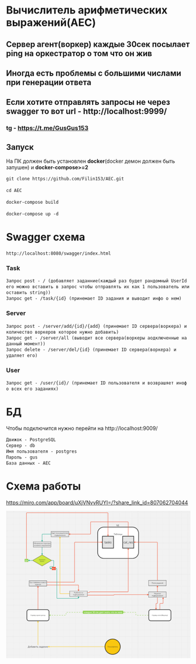 # Вычислитель арифметических выражений(AEC)
## Сервер агент(воркер) каждые 30сек посылает ping на оркестратор о том что он жив 
## Иногда есть проблемы с большими числами при генерации ответа
## Если хотите отправлять запросы не через swagger то вот url - http://localhost:9999/
### tg - https://t.me/GusGus153

## Запуск
На ПК должен быть установлен <b>docker</b>(docker демон должен быть запушен) и <b>docker-compose>=2</b>

    git clone https://github.com/Filin153/AEC.git

    cd AEC

    docker-compose build

    docker-compose up -d

# Swagger схема
    http://localhost:8080/swagger/index.html

### Task
    Запрос post - / (добавляет заданние(каждый раз будет рандомный UserId его можно вставить в запрос чтобы отправлять их как 1 пользователь или оставить string))
    Запрос get - /task/{id} (принемает ID задания и выводит инфо о нем)

### Server
    Запрос post - /server/add/{id}/{add} (принемает ID сервера(воркера) и количество воркеров которое нужно добавить)
    Запрос get - /server/all (выводит все сервера(воркеры аодключенные на данный момент))
    Запрос delete - /server/del/{id} (принемает ID сервера(воркера) и удаляет его)

### User
    Запрос get - /user/{id}/ (принемает ID пользователя и возврашяет иноф о всех его заданиях)

# БД
Чтобы подключится нужно перейти на http://localhost:9009/

    Движок - PostgreSQL
    Сервер - db
    Имя пользователя - postgres
    Пароль - gus
    База данных - AEC

# Схема работы
https://miro.com/app/board/uXjVNvvRUYI=/?share_link_id=807062704044

![alt text](https://github.com/Filin153/AEC/blob/53afb900471c2873244030c3ac235a7fccbc1ba4/img/img.png?raw=true)
    
